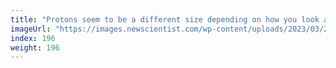 ```yaml
---
title: "Protons seem to be a different size depending on how you look at them"
imageUrl: "https://images.newscientist.com/wp-content/uploads/2023/03/29150533/SEI_150114785.jpg?width=600"
index: 196
weight: 196
---
```

